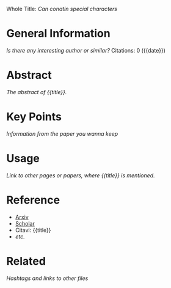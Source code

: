 Whole Title: _Can conatin special characters_
# General Information
_Is there any interesting author or similar?_
Citations: 0 ({{date}})

# Abstract
_The abstract of {{title}}._

# Key Points
_Information from the paper you wanna keep_

# Usage
_Link to other pages or papers, where {{title}} is mentioned._

# Reference
- [Arxiv](https://arxiv.org/)
- [Scholar](https://scholar.google.com/)
- Citavi: {{title}}
- _etc._

# Related
_Hashtags and links to other files_ 